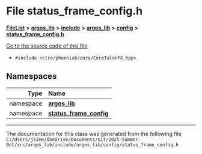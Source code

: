 

# File status\_frame\_config.h



[**FileList**](files.md) **>** [**argos\_lib**](dir_f9cbf5730473812e84551a5945ef39f8.md) **>** [**include**](dir_0330651415bf66743a1cd99e3d0db0bc.md) **>** [**argos\_lib**](dir_934baf9e7d2bb4710ca41f9f25ef3ea4.md) **>** [**config**](dir_297090c629331b6211a5a9bae4ee7118.md) **>** [**status\_frame\_config.h**](status__frame__config_8h.md)

[Go to the source code of this file](status__frame__config_8h_source.md)



* `#include <ctre/phoenix6/core/CoreTalonFX.hpp>`













## Namespaces

| Type | Name |
| ---: | :--- |
| namespace | [**argos\_lib**](namespaceargos__lib.md) <br> |
| namespace | [**status\_frame\_config**](namespaceargos__lib_1_1status__frame__config.md) <br> |





















































------------------------------
The documentation for this class was generated from the following file `C:/Users/jsime/OneDrive/Documents/Git/2025-Summer-Bot/src/argos_lib/include/argos_lib/config/status_frame_config.h`

